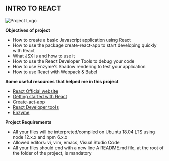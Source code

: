 ## INTRO TO REACT
![Project Logo](https://s3.amazonaws.com/alx-intranet.hbtn.io/uploads/medias/2019/12/79df527164ac54981039.jpg?X-Amz-Algorithm=AWS4-HMAC-SHA256&X-Amz-Credential=AKIARDDGGGOUSBVO6H7D%2F20240130%2Fus-east-1%2Fs3%2Faws4_request&X-Amz-Date=20240130T115206Z&X-Amz-Expires=86400&X-Amz-SignedHeaders=host&X-Amz-Signature=4271664e4def65dd180d8a176ec785712afdb0590b08a865399746c09eaf5bb9)




**Objectives of project**
- How to create a basic Javascript application using React
- How to use the package create-react-app to start developing quickly with React
- What JSX is and how to use it
- How to use the React Developer Tools to debug your code
- How to use Enzyme’s Shadow rendering to test your application
- How to use React with Webpack & Babel

**Some useful resources that helped me in this project**
- [React Official website](https://react.dev/)
- [Getting started with React](https://www.taniarascia.com/getting-started-with-react/)
- [Create-act-app](https://github.com/facebook/create-react-app)
- [React Developer tools](https://chromewebstore.google.com/detail/react-developer-tools/fmkadmapgofadopljbjfkapdkoienihi?pli=1)
- [Enzyme](https://enzymejs.github.io/enzyme/docs/api/shallow.html)

**Project Requirements**
- All your files will be interpreted/compiled on Ubuntu 18.04 LTS using node 12.x.x and npm 6.x.x
- Allowed editors: vi, vim, emacs, Visual Studio Code
- All your files should end with a new line
A README.md file, at the root of the folder of the project, is mandatory


